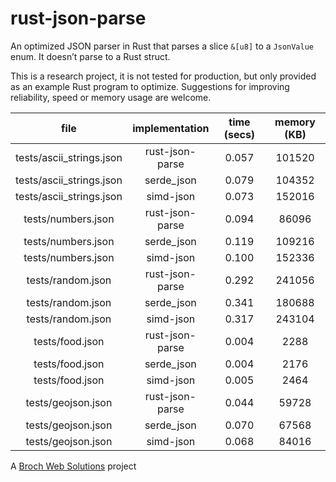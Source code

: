 # rust-json-parse

An optimized JSON parser in Rust that parses a slice `&[u8]` to a `JsonValue` enum. It doesn’t parse to a Rust struct.

This is a research project, it is not tested for production, but only provided as an example Rust program to optimize. Suggestions for improving reliability, speed or memory usage are welcome.


|           file           | implementation  | time (secs) | memory (KB) |
| :----------------------: | :-------------: | :---------: | :---------: |
| tests/ascii_strings.json | rust-json-parse |    0.057    |   101520    |
| tests/ascii_strings.json |   serde_json    |    0.079    |   104352    |
| tests/ascii_strings.json |    simd-json    |    0.073    |   152016    |
|    tests/numbers.json    | rust-json-parse |    0.094    |    86096    |
|    tests/numbers.json    |   serde_json    |    0.119    |   109216    |
|    tests/numbers.json    |    simd-json    |    0.100    |   152336    |
|    tests/random.json     | rust-json-parse |    0.292    |   241056    |
|    tests/random.json     |   serde_json    |    0.341    |   180688    |
|    tests/random.json     |    simd-json    |    0.317    |   243104    |
|     tests/food.json      | rust-json-parse |    0.004    |    2288     |
|     tests/food.json      |   serde_json    |    0.004    |    2176     |
|     tests/food.json      |    simd-json    |    0.005    |    2464     |
|    tests/geojson.json    | rust-json-parse |    0.044    |    59728    |
|    tests/geojson.json    |   serde_json    |    0.070    |    67568    |
|    tests/geojson.json    |    simd-json    |    0.068    |    84016    |

A [Broch Web Solutions](https://www.brochweb.com/) project